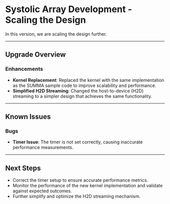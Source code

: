 # Systolic Array Development - Scaling the Design

In this version, we are scaling the design further.

---

## Upgrade Overview

### Enhancements
- **Kernel Replacement**: Replaced the kernel with the same implementation as the SUMMA sample code to improve scalability and performance.
- **Simplified H2D Streaming**: Changed the host-to-device (H2D) streaming to a simpler design that achieves the same functionality.

---

## Known Issues

### Bugs
- **Timer Issue**: The timer is not set correctly, causing inaccurate performance measurements.

---

## Next Steps
- Correct the timer setup to ensure accurate performance metrics.
- Monitor the performance of the new kernel implementation and validate against expected outcomes.
- Further simplify and optimize the H2D streaming mechanism.